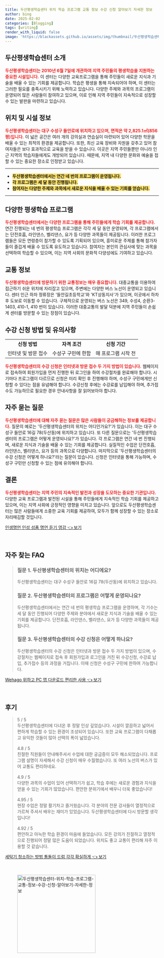 ```yaml
---
title: 두산평생학습센터 위치 학습 프로그램 교통 정보 수강 신청 알아보기 자세한 정보
author: bing
date: 2025-02-02
categories: [Blogging]
tags: [writing]
render_with_liquid: false
image: 'https://blackassets.github.io/assets/img/thumbnail/두산평생학습센터-위치-학습-프로그램-교통-정보-수강-신청-알아보기-자세한-정보.webp'
---
```



<h2 id='두산평생학습센터 소개'>두산평생학습센터 소개</h2>

<p><b><span style="color: #ee2323;">두산평생학습센터는 2010년 6월 7일에 개관하여 지역 주민들의 평생학습을 지원하는 중요한 시설입니다.</span></b> 이 센터는 다양한 교육프로그램을 통해 주민들이 새로운 지식과 기술을 배울 수 있는 기회를 제공합니다. 학습은 평생을 통해 지속되어야 하며, 이 센터는 그러한 필요를 충족시키기 위해 노력하고 있습니다. 다양한 주제와 과목의 프로그램이 운영되어 많은 사람들이 참여하고 있으며, 이로 인해 지역 주민들이 지속적으로 성장할 수 있는 발판을 마련하고 있습니다.</p>

<h2 id='위치 및 시설 정보'>위치 및 시설 정보</h2>

<p><b><span style="color: #ee2323;">두산평생학습센터는 대구 수성구 들안로에 위치하고 있으며, 면적은 약 2,825.1㎡(856평)입니다.</span></b> 이 넓은 공간은 여러 개의 강의실과 연습실이 마련되어 있어 다양한 학문을 배울 수 있는 최적의 환경을 제공합니다. 또한, 최신 교육 장비와 자원을 갖추고 있어 참여자들은 보다 효과적으로 교육을 받을 수 있습니다. 이곳은 지역 주민들뿐만 아니라 인근 지역의 학습자들에게도 개방되어 있습니다. 때문에, 지역 내 다양한 문화와 예술을 접할 수 있는 중요한 장소로 인정받고 있습니다.</p>

<hr />

<ul>
    <li><b><span style="background-color: #ffe066;">두산평생학습센터에서는 연간 네 번의 프로그램이 운영됩니다.</span></b></li>
    <li><b><span style="background-color: #ffe066;">각 프로그램은 세 달 동안 진행됩니다.</span></b></li>
    <li><b><span style="background-color: #ffe066;">참여자는 다양한 주제와 과목에서 새로운 지식을 배울 수 있는 기회를 얻습니다.</span></b></li>
</ul>

<hr />

<h2 id='다양한 평생학습 프로그램'>다양한 평생학습 프로그램</h2>

<p><b><span style="color: #ee2323;">두산평생학습센터에서는 다양한 프로그램을 통해 주민들에게 학습 기회를 제공합니다.</span></b> 연간 진행되는 네 번의 평생학습 프로그램은 각각 세 달 동안 운영되며, 각 프로그램에서는 단전호흡, 라인댄스, 벨리댄스, 요가 등 다양한 과목들이 제공됩니다. 이러한 프로그램들은 모든 연령층이 참가할 수 있도록 기획되어 있으며, 흥미로운 주제를 통해 참가자들이 즐겁게 배울 수 있도록 유도하고 있습니다. 참여자는 본인의 관심사에 맞는 과목을 선택하여 학습할 수 있으며, 이는 지역 사회의 문화적 다양성에도 기여하고 있습니다.</p>

<h2 id='교통 정보'>교통 정보</h2>

<p><b><span style="color: #ee2323;">두산평생학습센터에 방문하기 위한 교통정보는 매우 중요합니다.</span></b> 대중교통을 이용하여 접근하기 쉬운 위치에 자리잡고 있으며, 주변에는 다양한 버스 노선이 운영되고 있습니다. 센터 인근 하차 정류장은 '들안길초등학교'와 'KT상동지사'가 있으며, 이곳에서 하차 후 도보로 이동할 수 있습니다. 구체적으로 운영되는 버스 노선은 349, 수성4, 순환3-1403, 410-1, 410 번이 있습니다. 이러한 대중교통의 발달 덕분에 지역 주민들이 손쉽게 센터를 방문할 수 있는 장점이 있습니다.</p>

<h2 id='수강 신청 방법 및 유의사항'>수강 신청 방법 및 유의사항</h2>

<table>
    <tr>
        <td style="text-align: center; height: 17px;"><b>신청 방법</b></td>
        <td style="text-align: center; height: 17px;"><b>자격 조건</b></td>
        <td style="text-align: center; height: 17px;"><b>신청 기간</b></td>
    </tr>
    <tr>
        <td style="text-align: center; height: 17px;">인터넷 및 방문 접수</td>
        <td style="text-align: center; height: 17px;">수성구 구민에 한함</td>
        <td style="text-align: center; height: 17px;">매 프로그램 시작 전</td>
    </tr>
</table>

<p><b><span style="color: #ee2323;">두산평생학습센터의 수강 신청은 인터넷과 방문 접수 두 가지 방법이 있습니다.</span></b> 웹페이지로 접속하여 회원가입을 먼저 진행한 뒤 로그인을 하여 수강절차를 완료해야 합니다. 시기마다 프로그램이 다르므로 신청은 미리 확인 후 진행해야 하며, 수성구 구민에게만 신청할 수 있다는 점을 유념해야 합니다. 수강신청 후에는 수강료를 납입해야 하며, 추가접수도 가능하므로 필요한 경우 안내사항을 잘 읽어보아야 합니다.</p>

<h2 id='자주 묻는 질문'>자주 묻는 질문</h2>

<p><b><span style="color: #ee2323;">두산평생학습센터에 대해 자주 묻는 질문은 많은 사람들이 궁금해하는 정보를 제공합니다.</span></b> 질문의 예로는 '두산평생학습센터의 위치는 어디인가요?'가 있습니다. 이는 대구 수성구 들안로 16길 78(두산동)에 위치하고 있습니다. 또 다른 질문으로는 '두산평생학습센터의 프로그램은 어떻게 운영되나요?'가 있습니다. 각 프로그램은 연간 네 번 진행되며, 새로운 지식과 기술을 배울 수 있는 기회를 제공합니다. 실질적인 수업은 단전호흡, 라인댄스, 벨리댄스, 요가 등의 과목으로 다양합니다. 마지막으로 '두산평생학습센터의 수강 신청은 어떻게 하나요?'라는 질문이 있습니다. 신청은 인터넷을 통해 가능하며, 수성구 구민만 신청할 수 있는 점에 유의해야 합니다.</p>

<h2 id='결론'>결론</h2>

<p><b><span style="color: #ee2323;">두산평생학습센터는 지역 주민의 지속적인 발전과 성장을 도모하는 중요한 기관입니다.</span></b> 다양한 교육 프로그램과 발전된 시설을 통해 주민들에게 지속적인 학습 기회를 제공하고 있으며, 이는 지역 사회에 긍정적인 영향을 미치고 있습니다. 앞으로도 두산평생학습센터는 많은 사람들에게 소중한 교육 기회를 제공하여, 모두가 함께 성장할 수 있는 장소로 자리매김할 것입니다.</p>


<p><a class="click-button" title="인생명언 인성 성품 명언 듣기 영감" href="https://blackassets.github.io/posts/%EC%9D%B8%EC%83%9D%EB%AA%85%EC%96%B8-%EC%9D%B8%EC%84%B1-%EC%84%B1%ED%92%88-%EB%AA%85%EC%96%B8-%EB%93%A3%EA%B8%B0-%EC%98%81%EA%B0%90/" rel="dofollow">인생명언 인성 성품 명언 듣기 영감 👈 보기</a></p><br>
<h2 id='자주_찾는_FAQ'>자주 찾는 FAQ</h2>
<div itemscope="" itemtype="https://schema.org/FAQPage"> 
<blockquote> 
<div itemscope="" itemprop="mainEntity" itemtype="https://schema.org/Question"> 
<h3 itemprop="name">질문 1. 두산평생학습센터의 위치는 어디에요?</h3> 
<div itemscope="" itemprop="acceptedAnswer" itemtype="https://schema.org/Answer"> 
<span itemprop="text"> 
<p>두산평생학습센터는 대구 수성구 들안로 16길 78(두산동)에 위치하고 있습니다.</p> 
</span> 
</div> 
</div> 
<div itemscope="" itemprop="mainEntity" itemtype="https://schema.org/Question"> 
<h3 itemprop="name">질문 2. 두산평생학습센터의 프로그램은 어떻게 운영되나요?</h3> 
<div itemscope="" itemprop="acceptedAnswer" itemtype="https://schema.org/Answer"> 
<span itemprop="text"> 
<p>두산평생학습센터에서는 연간 네 번의 평생학습 프로그램을 운영하며, 각 기수는 세 달 동안 진행되어 다양한 주제와 분야에서 새로운 지식과 기술을 배울 수 있는 기회를 제공합니다. 단전호흡, 라인댄스, 벨리댄스, 요가 등 다양한 과목들이 제공됩니다.</p> 
</span> 
</div> 
</div> 
<div itemscope="" itemprop="mainEntity" itemtype="https://schema.org/Question"> 
<h3 itemprop="name">질문 3. 두산평생학습센터의 수강 신청은 어떻게 하나요?</h3> 
<div itemscope="" itemprop="acceptedAnswer" itemtype="https://schema.org/Answer"> 
<span itemprop="text"> 
<p>두산평생학습센터의 수강 신청은 인터넷과 방문 접수 두 가지 방법이 있으며, 수강절차는 웹페이지로 접속 후 회원가입과 로그인을 거친 뒤 수강신청, 수강료 납입, 추가접수 등의 과정을 거칩니다. 이때 신청은 수성구 구민에 한하여 가능합니다.</p> 
</span> 
</div> 
</div> 
</blockquote> 
</div>
<p><a class="click-button" title="Wehago 위하고 PC 앱 다운로드 편리한 사용" href="https://blackassets.github.io/posts/Wehago-%EC%9C%84%ED%95%98%EA%B3%A0-PC-%EC%95%B1-%EB%8B%A4%EC%9A%B4%EB%A1%9C%EB%93%9C-%ED%8E%B8%EB%A6%AC%ED%95%9C-%EC%82%AC%EC%9A%A9/" rel="dofollow">Wehago 위하고 PC 앱 다운로드 편리한 사용 👈 보기</a></p><br>
<h2 id='후기'>후기</h2>
<div itemscope itemtype="https://schema.org/Product">
  <blockquote>
  <div itemprop="review" itemscope itemtype="https://schema.org/Review">
      <div itemprop="reviewRating" itemscope itemtype="https://schema.org/Rating"> <span itemprop="ratingValue">5</span> / <span itemprop="bestRating">5</span> </div>
      <span itemprop="reviewBody">두산평생학습센터에 다녀온 후 정말 인상 깊었습니다. 시설이 깔끔하고 넓어서 편하게 학습할 수 있는 환경이 조성되어 있습니다. 또한 교육 프로그램이 다채롭고 유익한 것들이 많아 선택의 폭이 넓었습니다.</span>
  </div>
  <br>
  <div itemprop="review" itemscope itemtype="https://schema.org/Review">
      <div itemprop="reviewRating" itemscope itemtype="https://schema.org/Rating"> <span itemprop="ratingValue">4.8</span> / <span itemprop="bestRating">5</span> </div>
      <span itemprop="reviewBody">친절한 직원들이 안내해주셔서 수업에 대한 궁금증이 모두 해소되었습니다. 프로그램 설명이 자세해서 수강 신청이 매우 수월했습니다. 또 여러 노선의 버스가 있어 교통도 편리하네요.</span>
  </div>
  <br>
  <div itemprop="review" itemscope itemtype="https://schema.org/Review">
      <div itemprop="reviewRating" itemscope itemtype="https://schema.org/Rating"> <span itemprop="ratingValue">4.9</span> / <span itemprop="bestRating">5</span> </div>
      <span itemprop="reviewBody">다양한 과목의 수업이 있어 선택하기가 쉽고, 학습 후에는 새로운 경험과 지식을 얻을 수 있는 기회가 많았습니다. 편안한 분위기에서 배우니 더욱 좋았습니다!</span>
  </div>
  <br>
  <div itemprop="review" itemscope itemtype="https://schema.org/Review">
      <div itemprop="reviewRating" itemscope itemtype="https://schema.org/Rating"> <span itemprop="ratingValue">4.95</span> / <span itemprop="bestRating">5</span> </div>
      <span itemprop="reviewBody">현장 수업은 정말 활기차고 즐거웠습니다. 각 분야의 전문 강사들이 열정적으로 가르쳐 주셔서 배우는 재미가 있었습니다. 두산평생학습센터에 다시 방문할 생각입니다!</span>
  </div>
  <br>
  <div itemprop="review" itemscope itemtype="https://schema.org/Review">
      <div itemprop="reviewRating" itemscope itemtype="https://schema.org/Rating"> <span itemprop="ratingValue">4.92</span> / <span itemprop="bestRating">5</span> </div>
      <span itemprop="reviewBody">편안하고 아늑한 학습 환경이 마음에 들었습니다. 모든 강의가 친절하고 열정적으로 진행되어 정말 많은 도움이 되었습니다. 위치도 좋고 교통이 편리해 자주 이용할 것 같습니다.</span>
  </div>
  </blockquote>
</div>
<p><a class="click-button" title="세탁기 청소하는 방법 통돌이 드럼 각각 확실하게" href="https://blackassets.github.io/posts/%EC%84%B8%ED%83%81%EA%B8%B0-%EC%B2%AD%EC%86%8C%ED%95%98%EB%8A%94-%EB%B0%A9%EB%B2%95-%ED%86%B5%EB%8F%8C%EC%9D%B4-%EB%93%9C%EB%9F%BC-%EA%B0%81%EA%B0%81-%ED%99%95%EC%8B%A4%ED%95%98%EA%B2%8C/" rel="dofollow">세탁기 청소하는 방법 통돌이 드럼 각각 확실하게 👈 보기</a></p><br>
<figure class="image"><img src="https://blackassets.github.io/assets/img/thumbnail/두산평생학습센터-위치-학습-프로그램-교통-정보-수강-신청-알아보기-자세한-정보.webp" alt="두산평생학습센터-위치-학습-프로그램-교통-정보-수강-신청-알아보기-자세한-정보" width="256" height="256"></figure>